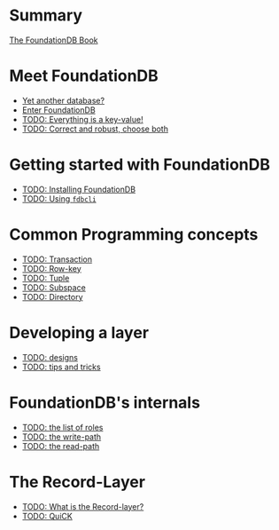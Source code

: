 # Summary

[The FoundationDB Book](00_welcome.md)

# Meet FoundationDB

- [Yet another database?](./meet_fdb/01_another_db.md)
- [Enter FoundationDB](./meet_fdb/02_enter_fdb.md)
- [TODO: Everything is a key-value!]()
- [TODO: Correct and robust, choose both]()

# Getting started with FoundationDB

- [TODO: Installing FoundationDB]()
- [TODO: Using `fdbcli`]()

# Common Programming concepts

- [TODO: Transaction]()
- [TODO: Row-key]()
- [TODO: Tuple]()
- [TODO: Subspace]()
- [TODO: Directory]()

# Developing a layer
- [TODO: designs]()
- [TODO: tips and tricks]()

# FoundationDB's internals

- [TODO: the list of roles]()
- [TODO: the write-path]()
- [TODO: the read-path]()

# The Record-Layer
- [TODO: What is the Record-layer?]()
- [TODO: QuiCK]()
